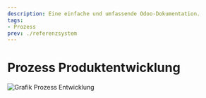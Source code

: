 ```yaml
---
description: Eine einfache und umfassende Odoo-Dokumentation.
tags:
- Prozess
prev: ./referenzsystem
---
```

# Prozess Produktentwicklung

![Grafik Prozess Entwicklung](assets/Prozess%20Entwicklung.svg)